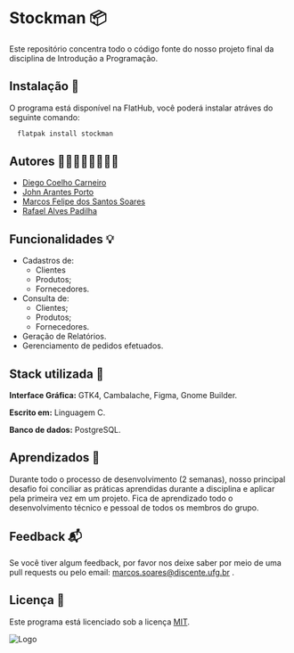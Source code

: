 
# Stockman   📦

Este repositório concentra todo o código fonte do nosso projeto final da disciplina de Introdução a Programação.




## Instalação 🧱

O programa está disponível na FlatHub, você poderá instalar atráves
do seguinte comando:

```bash
  flatpak install stockman

```
    
## Autores 🧑‍💻🧑‍💻🧑‍💻🧑‍💻

- [Diego Coelho Carneiro](https://www.github.com/DiegoC9)
- [John Arantes Porto](https://www.github.com/DiegoC9)
- [Marcos Felipe dos Santos Soares](https://www.github.com/mfelipesoares)
- [Rafael Alves Padilha](https://www.github.com/RafelzAlves)




## Funcionalidades 💡

- Cadastros de:
    - Clientes
    - Produtos;
    - Fornecedores.
- Consulta de:
    - Clientes;
    - Produtos;
    - Fornecedores.
- Geração de Relatórios.
- Gerenciamento de pedidos efetuados.


## Stack utilizada 🩻 

**Interface Gráfica:** GTK4, Cambalache, Figma, Gnome Builder.

**Escrito em:** Linguagem C. 

**Banco de dados:** PostgreSQL. 


## Aprendizados 🧠

Durante todo o processo de desenvolvimento (2 semanas), nosso principal desafio foi conciliar as práticas aprendidas durante a disciplina e aplicar pela primeira vez em um projeto. Fica de aprendizado todo o desenvolvimento técnico e pessoal de todos os membros do grupo.


## Feedback 📬

Se você tiver algum feedback, por favor nos deixe saber por meio de uma pull requests ou pelo email: marcos.soares@discente.ufg.br .


## Licença 📜

Este programa está licenciado sob a licença
[MIT](https://choosealicense.com/licenses/mit/).



![Logo](https://dev-to-uploads.s3.amazonaws.com/uploads/articles/th5xamgrr6se0x5ro4g6.png)

